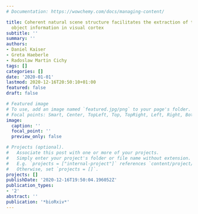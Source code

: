 ```yaml
---
# Documentation: https://wowchemy.com/docs/managing-content/

title: Coherent natural scene structure facilitates the extraction of task-relevant
  object information in visual cortex
subtitle: ''
summary: ''
authors:
- Daniel Kaiser
- Greta Haeberle
- Radoslaw Martin Cichy
tags: []
categories: []
date: '2020-01-01'
lastmod: 2020-12-16T20:50:10+01:00
featured: false
draft: false

# Featured image
# To use, add an image named `featured.jpg/png` to your page's folder.
# Focal points: Smart, Center, TopLeft, Top, TopRight, Left, Right, BottomLeft, Bottom, BottomRight.
image:
  caption: ''
  focal_point: ''
  preview_only: false

# Projects (optional).
#   Associate this post with one or more of your projects.
#   Simply enter your project's folder or file name without extension.
#   E.g. `projects = ["internal-project"]` references `content/project/deep-learning/index.md`.
#   Otherwise, set `projects = []`.
projects: []
publishDate: '2020-12-16T19:50:04.196052Z'
publication_types:
- '2'
abstract: ''
publication: '*bioRxiv*'
---
```

